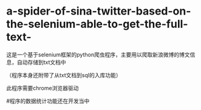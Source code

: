 # a-spider-of-sina-twitter-based-on-the-selenium-able-to-get-the-full-text-
这是一个基于selenium框架的python爬虫程序，主要用以爬取新浪微博的博文信息，自动存储到txt文档中

（程序本身还附带了从txt文档到sql的入库功能）

此程序需要chrome浏览器驱动


#程序的数据统计功能还在开发当中
